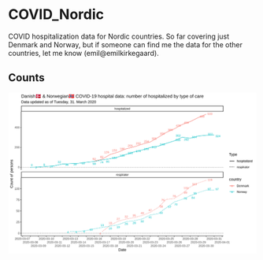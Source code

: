 # COVID_Nordic
COVID hospitalization data for Nordic countries. So far covering just Denmark and Norway, but if someone can find me the data for the other countries, let me know (emil@emilkirkegaard).

## Counts
![Counts](https://github.com/Deleetdk/COVID_Nordic/raw/master/figs/counts.png "Counts")
